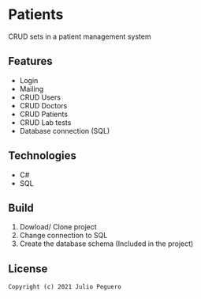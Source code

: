 # Patients

CRUD sets in a patient management system

## Features

- Login
- Mailing
- CRUD Users
- CRUD Doctors
- CRUD Patients
- CRUD Lab tests
- Database connection (SQL)

## Technologies

- C#
- SQL

## Build

1. Dowload/ Clone project
2. Change connection to SQL
3. Create the database schema (Included in the project)

## License 

`Copyright (c) 2021 Julio Peguero`
